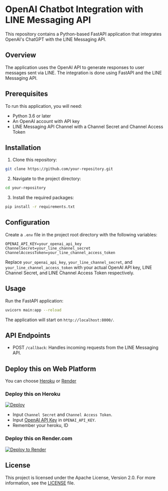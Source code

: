 # OpenAI Chatbot Integration with LINE Messaging API

This repository contains a Python-based FastAPI application that integrates OpenAI's ChatGPT with the LINE Messaging API.

## Overview

The application uses the OpenAI API to generate responses to user messages sent via LINE. The integration is done using FastAPI and the LINE Messaging API.

## Prerequisites

To run this application, you will need:

- Python 3.6 or later
- An OpenAI account with API key
- LINE Messaging API Channel with a Channel Secret and Channel Access Token

## Installation

1. Clone this repository:

```bash
git clone https://github.com/your-repository.git
```

2. Navigate to the project directory:

```bash
cd your-repository
```

3. Install the required packages:

```bash
pip install -r requirements.txt
```

## Configuration

Create a `.env` file in the project root directory with the following variables:

```env
OPENAI_API_KEY=your_openai_api_key
ChannelSecret=your_line_channel_secret
ChannelAccessToken=your_line_channel_access_token
```

Replace `your_openai_api_key`, `your_line_channel_secret`, and `your_line_channel_access_token` with your actual OpenAI API key, LINE Channel Secret, and LINE Channel Access Token respectively.

## Usage

Run the FastAPI application:

```bash
uvicorn main:app --reload
```

The application will start on `http://localhost:8000/`.

## API Endpoints

- POST `/callback`: Handles incoming requests from the LINE Messaging API.

## Deploy this on Web Platform

You can choose [Heroku](https://www.heroku.com/) or [Render](http://render.com/)

### Deploy this on Heroku

[![Deploy](https://www.herokucdn.com/deploy/button.svg)](https://heroku.com/deploy)

- Input `Channel Secret` and `Channel Access Token`.
- Input [OpenAI API Key](https://platform.openai.com/account/api-keys) in `OPENAI_API_KEY`.
- Remember your heroku, ID

### Deploy this on Render.com

[![Deploy to Render](http://render.com/images/deploy-to-render-button.svg)](https://render.com/deploy)

## License

This project is licensed under the Apache License, Version 2.0. For more information, see the [LICENSE](https://www.apache.org/licenses/LICENSE-2.0) file.
